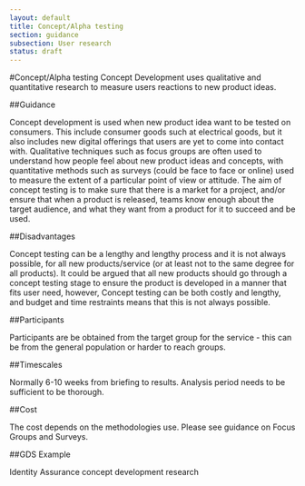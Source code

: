 ```yaml
---
layout: default
title: Concept/Alpha testing
section: guidance
subsection: User research
status: draft
---
```

    
#Concept/Alpha testing
Concept Development uses qualitative and quantitative research to measure users reactions to new product ideas. 

##Guidance

Concept development is used when new product idea want to be tested on consumers. This include consumer goods such at electrical goods, but it also includes new digital offerings that users are yet to come into contact with. Qualitative techniques such as focus groups are often used to understand how people feel about new product ideas and concepts, with quantitative methods such as surveys (could be face to face or online) used to measure the extent of a particular point of view or attitude. The aim of concept testing is to make sure that there is a market for a project, and/or ensure that when a product is released, teams know enough about the target audience, and what they want from a product for it to succeed and be used.

##Disadvantages

Concept testing can be a lengthy and lengthy process and it is not always possible, for all new products/service (or at least not to the same degree for all products). It could be argued that all new products should go through a concept testing stage to ensure the product is developed in a manner that fits user need, however, Concept testing can be both costly and lengthy, and budget and time restraints means that this is not always possible.

##Participants

Participants are be obtained from the target group for the service - this can be from the general population or harder to reach groups. 

##Timescales
     
Normally 6-10 weeks from briefing to results. Analysis period needs to be sufficient to be thorough.

##Cost

The cost depends on the methodologies use. Please see guidance on Focus Groups and Surveys.

##GDS Example 

Identity Assurance concept development research
